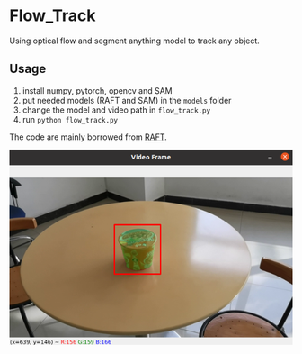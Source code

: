 # Flow_Track
Using optical flow and segment anything model to track any object.

## Usage

1. install numpy, pytorch, opencv and SAM
2. put needed models (RAFT and SAM) in the `models` folder
3. change the model and video path in `flow_track.py`
4. run `python flow_track.py`

The code are mainly borrowed from [RAFT](https://github.com/princeton-vl/RAFT).

![](./doc/1.png)